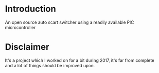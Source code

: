 # Introduction
An open source auto scart switcher using a readily available PIC microcontroller
# Disclaimer
It's a project which I worked on for a bit during 2017, it's far from complete and a lot of things should be improved upon.
